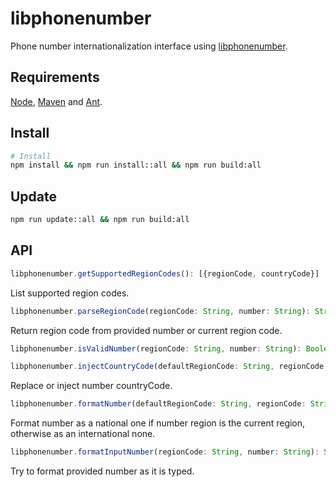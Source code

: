 # libphonenumber

Phone number internationalization interface using [libphonenumber](https://github.com/googlei18n/libphonenumber).

## Requirements

[Node](https://nodejs.org/en/), [Maven](https://maven.apache.org/) and [Ant](https://ant.apache.org/).

## Install

```bash
# Install
npm install && npm run install::all && npm run build:all
```

## Update
```bash
npm run update::all && npm run build:all
```

## API

```javascript
libphonenumber.getSupportedRegionCodes(): [{regionCode, countryCode}]
```

List supported region codes.

```javascript
libphonenumber.parseRegionCode(regionCode: String, number: String): String
```

Return region code from provided number or current region code.

```javascript
libphonenumber.isValidNumber(regionCode: String, number: String): Boolean
```

```javascript
libphonenumber.injectCountryCode(defaultRegionCode: String, regionCode: String, number: String): Boolean
```

Replace or inject number countryCode.

```javascript
libphonenumber.formatNumber(defaultRegionCode: String, regionCode: String, number: String): String
```

Format number as a national one if number region is the current region, otherwise as an international none.

```javascript
libphonenumber.formatInputNumber(regionCode: String, number: String): String
```

Try to format provided number as it is typed.
